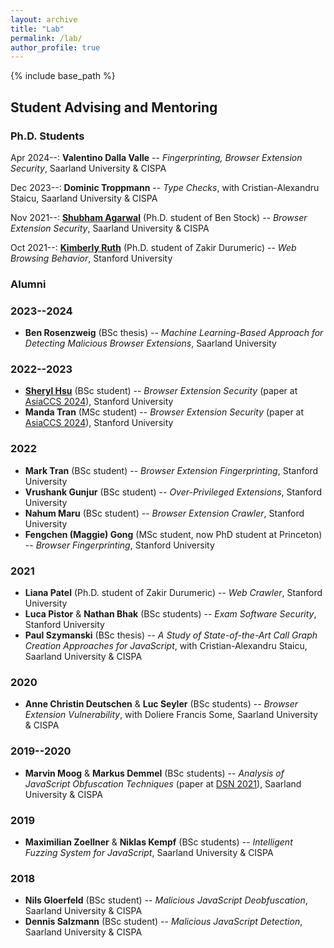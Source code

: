 ```yaml
---
layout: archive
title: "Lab"
permalink: /lab/
author_profile: true
---
```


{% include base_path %}

## Student Advising and Mentoring

### Ph.D. Students

Apr 2024--: **Valentino Dalla Valle** -- *Fingerprinting, Browser Extension Security*, Saarland University & CISPA

Dec 2023--: **Dominic Troppmann** -- *Type Checks*, with Cristian-Alexandru Staicu, Saarland University & CISPA

Nov 2021--: **[Shubham Agarwal](https://shubh401.github.io)** (Ph.D. student of Ben Stock) -- *Browser Extension Security*, Saarland University & CISPA

Oct 2021--: **[Kimberly Ruth](https://kcruth.com)** (Ph.D. student of Zakir Durumeric) -- *Web Browsing Behavior*, Stanford University


### Alumni

### 2023--2024

* **Ben Rosenzweig** (BSc thesis) -- *Machine Learning-Based Approach for Detecting Malicious Browser Extensions*, Saarland University

### 2022--2023

* **[Sheryl Hsu](https://sher222.github.io)** (BSc student) -- *Browser Extension Security* (paper at [AsiaCCS 2024](https://publications.cispa.saarland/4057/1/2024_hsu_cws.pdf)), Stanford University
* **Manda Tran** (MSc student) -- *Browser Extension Security* (paper at [AsiaCCS 2024](https://publications.cispa.saarland/4057/1/2024_hsu_cws.pdf)), Stanford University

### 2022

* **Mark Tran** (BSc student) -- *Browser Extension Fingerprinting*, Stanford University
* **Vrushank Gunjur** (BSc student) -- *Over-Privileged Extensions*, Stanford University
* **Nahum Maru** (BSc student) -- *Browser Extension Crawler*, Stanford University
* **Fengchen (Maggie) Gong** (MSc student, now PhD student at Princeton) -- *Browser Fingerprinting*, Stanford University


### 2021

* **Liana Patel** (Ph.D. student of Zakir Durumeric) -- *Web Crawler*, Stanford University
* **Luca Pistor** & **Nathan Bhak** (BSc students) -- *Exam Software Security*, Stanford University
* **Paul Szymanski** (BSc thesis) -- *A Study of State-of-the-Art Call Graph Creation Approaches for JavaScript*, with Cristian-Alexandru Staicu, Saarland University & CISPA


### 2020

* **Anne Christin Deutschen** & **Luc Seyler** (BSc students) -- *Browser Extension Vulnerability*, with Doliere Francis Some, Saarland University & CISPA


### 2019--2020

* **Marvin Moog** & **Markus Demmel** (BSc students) -- *Analysis of JavaScript Obfuscation Techniques* (paper at [DSN 2021](https://swag.cispa.saarland/papers/moog2021statically.pdf)), Saarland University & CISPA


### 2019

* **Maximilian Zoellner** & **Niklas Kempf** (BSc students) -- *Intelligent Fuzzing System for JavaScript*, Saarland University & CISPA


### 2018

* **Nils Gloerfeld** (BSc student) -- *Malicious JavaScript Deobfuscation*, Saarland University & CISPA
* **Dennis Salzmann** (BSc student) -- *Malicious JavaScript Detection*, Saarland University & CISPA
